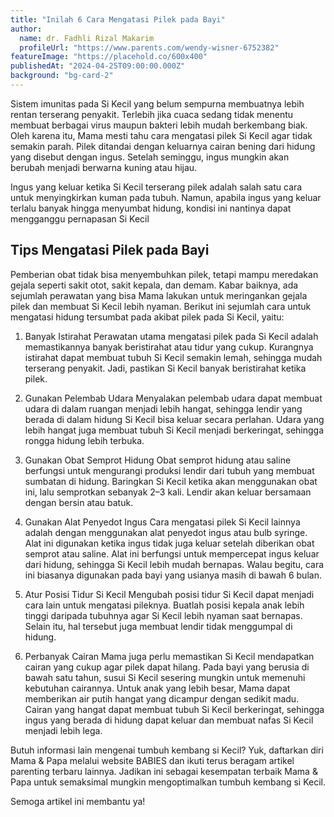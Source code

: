 ```yaml
---
title: "Inilah 6 Cara Mengatasi Pilek pada Bayi"
author:
  name: dr. Fadhli Rizal Makarim
  profileUrl: "https://www.parents.com/wendy-wisner-6752382"
featureImage: "https://placehold.co/600x400"
publishedAt: "2024-04-25T09:00:00.000Z"
background: "bg-card-2"
---
```


Sistem imunitas pada Si Kecil yang belum sempurna membuatnya lebih rentan terserang penyakit. Terlebih jika cuaca sedang tidak menentu membuat berbagai virus maupun bakteri lebih mudah berkembang biak. Oleh karena itu, Mama mesti tahu cara mengatasi pilek Si Kecil agar tidak semakin parah. Pilek ditandai dengan keluarnya cairan bening dari hidung yang disebut dengan ingus. Setelah seminggu, ingus mungkin akan berubah menjadi berwarna kuning atau hijau.

Ingus yang keluar ketika Si Kecil terserang pilek adalah salah satu cara untuk menyingkirkan kuman pada tubuh. Namun, apabila ingus yang keluar terlalu banyak hingga menyumbat hidung, kondisi ini nantinya dapat mengganggu pernapasan Si Kecil

## Tips Mengatasi Pilek pada Bayi

Pemberian obat tidak bisa menyembuhkan pilek, tetapi mampu meredakan gejala seperti sakit otot, sakit kepala, dan demam. Kabar baiknya, ada sejumlah perawatan yang bisa Mama lakukan untuk meringankan gejala pilek dan membuat Si Kecil lebih nyaman. Berikut ini sejumlah cara untuk mengatasi hidung tersumbat pada akibat pilek pada Si Kecil, yaitu:

1. Banyak Istirahat
   Perawatan utama mengatasi pilek pada Si Kecil adalah memastikannya banyak beristirahat atau tidur yang cukup. Kurangnya istirahat dapat membuat tubuh Si Kecil semakin lemah, sehingga mudah terserang penyakit. Jadi, pastikan Si Kecil banyak beristirahat ketika pilek.

2. Gunakan Pelembab Udara
   Menyalakan pelembab udara dapat membuat udara di dalam ruangan menjadi lebih hangat, sehingga lendir yang berada di dalam hidung Si Kecil bisa keluar secara perlahan. Udara yang lebih hangat juga membuat tubuh Si Kecil menjadi berkeringat, sehingga rongga hidung lebih terbuka.

3. Gunakan Obat Semprot Hidung
   Obat semprot hidung atau saline berfungsi untuk mengurangi produksi lendir dari tubuh yang membuat sumbatan di hidung. Baringkan Si Kecil ketika akan menggunakan obat ini, lalu semprotkan sebanyak 2–3 kali. Lendir akan keluar bersamaan dengan bersin atau batuk.

4. Gunakan Alat Penyedot Ingus
   Cara mengatasi pilek Si Kecil lainnya adalah dengan menggunakan alat penyedot ingus atau bulb syringe. Alat ini digunakan ketika ingus tidak juga keluar setelah diberikan obat semprot atau saline. Alat ini berfungsi untuk mempercepat ingus keluar dari hidung, sehingga Si Kecil lebih mudah bernapas. Walau begitu, cara ini biasanya digunakan pada bayi yang usianya masih di bawah 6 bulan.

5. Atur Posisi Tidur Si Kecil
   Mengubah posisi tidur Si Kecil dapat menjadi cara lain untuk mengatasi pileknya. Buatlah posisi kepala anak lebih tinggi daripada tubuhnya agar Si Kecil lebih nyaman saat bernapas. Selain itu, hal tersebut juga membuat lendir tidak menggumpal di hidung.

6. Perbanyak Cairan
   Mama juga perlu memastikan Si Kecil mendapatkan cairan yang cukup agar pilek dapat hilang. Pada bayi yang berusia di bawah satu tahun, susui Si Kecil sesering mungkin untuk memenuhi kebutuhan cairannya. Untuk anak yang lebih besar, Mama dapat memberikan air putih hangat yang dicampur dengan sedikit madu. Cairan yang hangat dapat membuat tubuh Si Kecil berkeringat, sehingga ingus yang berada di hidung dapat keluar dan membuat nafas Si Kecil menjadi lebih lega.

Butuh informasi lain mengenai tumbuh kembang si Kecil? Yuk, daftarkan diri Mama & Papa melalui website BABIES dan ikuti terus beragam artikel parenting terbaru lainnya. Jadikan ini sebagai kesempatan terbaik Mama & Papa untuk semaksimal mungkin mengoptimalkan tumbuh kembang si Kecil.

Semoga artikel ini membantu ya!
